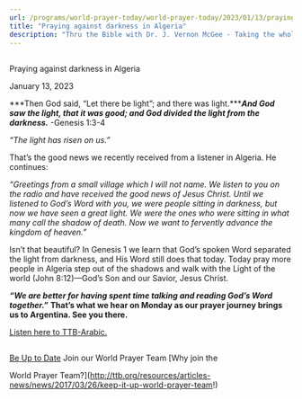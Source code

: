```yaml
---
url: /programs/world-prayer-today/world-prayer-today/2023/01/13/praying-against-darkness-in-algeria
title: "Praying against darkness in Algeria"
description: "Thru the Bible with Dr. J. Vernon McGee - Taking the whole Word to the whole world"
---
```







## 
 Praying against darkness in Algeria


January 13, 2023




***Then God said, “Let there be light”; and there was light.******And God saw the light, that it was good; and God divided the light from the darkness.*** -Genesis 1:3-4

*“The light has risen on us.”*

That’s the good news we recently received from a listener in Algeria. He continues:

*“Greetings from a small village which I will not name. We listen to you on the radio and have received the good news of Jesus Christ. Until we listened to God’s Word with you, we were people sitting in darkness, but now we have seen a great light. We were the ones who were sitting in what many call the shadow of death. Now we want to fervently advance the kingdom of heaven.”*

Isn’t that beautiful? In Genesis 1 we learn that God’s spoken Word separated the light from darkness, and His Word still does that today. Today pray more people in Algeria step out of the shadows and walk with the Light of the world (John 8:12)—God’s Son and our Savior, Jesus Christ.

***“We are better for having spent time talking and reading God’s Word together.”*** **That’s what we hear on Monday as our prayer journey brings us to Argentina. See you there.**

[Listen here to TTB-Arabic.](https://ttb.twr.org/home/day,0416/language,ARB)







## 




[Be Up to Date](http://feeds.feedburner.com/WorldPrayerToday "World Prayer Today RSS Feed")
Join our World Prayer Team
[Why join the  

World Prayer Team?](http://ttb.org/resources/articles-news/news/2017/03/26/keep-it-up-world-prayer-team!)




